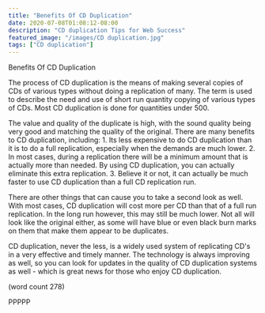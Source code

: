 ```yaml
---
title: "Benefits Of CD Duplication"
date: 2020-07-08T01:08:12-08:00
description: "CD duplication Tips for Web Success"
featured_image: "/images/CD duplication.jpg"
tags: ["CD duplication"]
---
```


Benefits Of CD Duplication

The process of CD duplication is the means of making
several copies of CDs of various types without
doing a replication of many.  The term is used to
describe the need and use of short run quantity
copying of various types of CDs.  Most CD
duplication is done for quantities under 500.

The value and quality of the duplicate is high, 
with the sound quality being very good and matching
the quality of the original.  There are many benefits
to CD duplication, including:
	1.  Its less expensive to do CD duplication
than it is to do a full replication, especially when
the demands are much lower.
	2.  In most cases, during a replication there
will be a minimum amount that is actually more than
needed.  By using CD duplication, you can actually
eliminate this extra replication.
	3.  Believe it or not, it can actually be
much faster to use CD duplication than a full CD
replication run.

There are other things that can cause you to take a
second look as well.  With most cases, CD duplication
will cost more per CD than that of a full run
replication. In the long run however, this may still
be much lower.  Not all will look like the original
either, as some will have blue or even black 
burn marks on them that make them appear to be
duplicates.

CD duplication, never the less, is a widely used
system of replicating CD's in a very effective and
timely manner.  The technology is always improving
as well, so you can look for updates in the quality
of CD duplication systems as well - which is great
news for those who enjoy CD duplication.

(word count 278)

PPPPP
